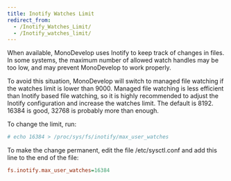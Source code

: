 ```yaml
---
title: Inotify Watches Limit
redirect_from:
  - /Inotify_Watches_Limit/
  - /Inotify_watches_limit/
---
```


When available, MonoDevelop uses Inotify to keep track of changes in files. In some systems, the maximum number of allowed watch handles may be too low, and may prevent MonoDevelop to work properly.

To avoid this situation, MonoDevelop will switch to managed file watching if the watches limit is lower than 9000. Managed file watching is less efficient than Inotify based file watching, so it is highly recommended to adjust the Inotify configuration and increase the watches limit. The default is 8192. 16384 is good, 32768 is probably more than enough.

To change the limit, run:

``` bash
# echo 16384 > /proc/sys/fs/inotify/max_user_watches
```

To make the change permanent, edit the file /etc/sysctl.conf and add this line to the end of the file:

``` ini
fs.inotify.max_user_watches=16384
```
